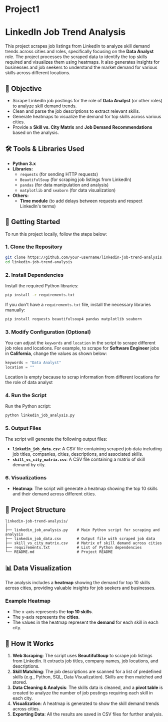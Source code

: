 # Project1

# LinkedIn Job Trend Analysis

This project scrapes job listings from LinkedIn to analyze skill demand trends across cities and roles, specifically focusing on the **Data Analyst** role. The project processes the scraped data to identify the top skills required and visualizes them using heatmaps. It also generates insights for businesses and job seekers to understand the market demand for various skills across different locations.

## 📌 **Objective**

- Scrape LinkedIn job postings for the role of **Data Analyst** (or other roles) to analyze skill demand trends.
- Clean and parse the job descriptions to extract relevant skills.
- Generate heatmaps to visualize the demand for top skills across various cities.
- Provide a **Skill vs. City Matrix** and **Job Demand Recommendations** based on the analysis.

## 🛠 **Tools & Libraries Used**

- **Python 3.x**
- **Libraries:**
  - `requests` (for sending HTTP requests)
  - `BeautifulSoup` (for scraping job listings from LinkedIn)
  - `pandas` (for data manipulation and analysis)
  - `matplotlib` and `seaborn` (for data visualization)
- **Others:**
  - **Time module** (to add delays between requests and respect LinkedIn's terms)

## 🚀 **Getting Started**

To run this project locally, follow the steps below:

### **1. Clone the Repository**

```bash
git clone https://github.com/your-username/linkedin-job-trend-analysis.git
cd linkedin-job-trend-analysis
```

### **2. Install Dependencies**

Install the required Python libraries:

```bash
pip install -r requirements.txt
```

If you don't have a `requirements.txt` file, install the necessary libraries manually:

```bash
pip install requests beautifulsoup4 pandas matplotlib seaborn
```

### **3. Modify Configuration (Optional)**

You can adjust the `keywords` and `location` in the script to scrape different job roles and locations. For example, to scrape for **Software Engineer** jobs in **California**, change the values as shown below:

```python
keywords = "Data Analyst"
location = ""
```
Location is empty because to scrap information from different locations for the role of data analyst

### **4. Run the Script**

Run the Python script:

```bash
python linkedin_job_analysis.py
```

### **5. Output Files**

The script will generate the following output files:

- **`linkedin_job_data.csv`**: A CSV file containing scraped job data including job titles, companies, cities, descriptions, and associated skills.
- **`skill_vs_city_matrix.csv`**: A CSV file containing a matrix of skill demand by city.

### **6. Visualizations**

- **Heatmap**: The script will generate a heatmap showing the top 10 skills and their demand across different cities.


## 📝 **Project Structure**

```plaintext
linkedin-job-trend-analysis/
│
├── linkedin_job_analysis.py    # Main Python script for scraping and analysis
├── linkedin_job_data.csv       # Output file with scraped job data
├── skill_vs_city_matrix.csv    # Matrix of skill demand across cities
├── requirements.txt            # List of Python dependencies
└── README.md                   # Project README
```


## 📊 **Data Visualization**

The analysis includes a **heatmap** showing the demand for top 10 skills across cities, providing valuable insights for job seekers and businesses.

### **Example Heatmap**

- The x-axis represents the **top 10 skills**.
- The y-axis represents the **cities**.
- The values in the heatmap represent the **demand** for each skill in each city.



## 🧰 **How It Works**

1. **Web Scraping**: The script uses **BeautifulSoup** to scrape job listings from LinkedIn. It extracts job titles, company names, job locations, and descriptions.
2. **Skill Matching**: The job descriptions are scanned for a list of predefined skills (e.g., Python, SQL, Data Visualization). Skills are then matched and stored.
3. **Data Cleaning & Analysis**: The skills data is cleaned, and a **pivot table** is created to analyze the number of job postings requiring each skill in each city.
4. **Visualization**: A heatmap is generated to show the skill demand trends across cities.
5. **Exporting Data**: All the results are saved in CSV files for further analysis.



